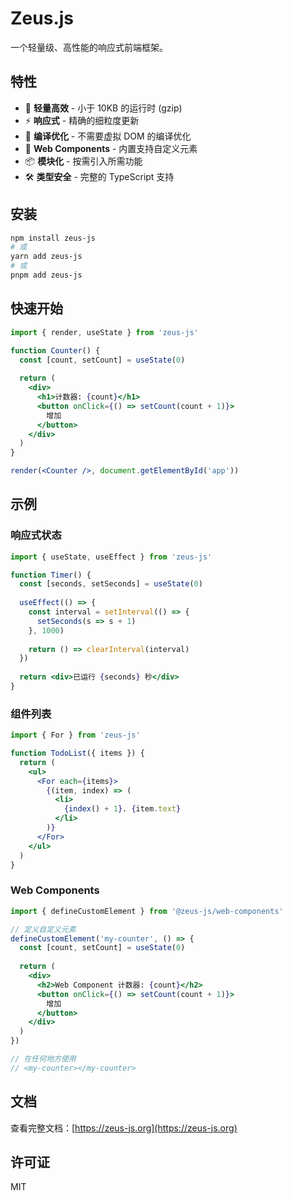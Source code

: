 # Zeus.js

一个轻量级、高性能的响应式前端框架。

## 特性

- 🚀 **轻量高效** - 小于 10KB 的运行时 (gzip)
- ⚡ **响应式** - 精确的细粒度更新
- 🎯 **编译优化** - 不需要虚拟 DOM 的编译优化
- 🔧 **Web Components** - 内置支持自定义元素
- 📦 **模块化** - 按需引入所需功能
- 🛠️ **类型安全** - 完整的 TypeScript 支持

## 安装

```bash
npm install zeus-js
# 或
yarn add zeus-js
# 或
pnpm add zeus-js
```

## 快速开始

```jsx
import { render, useState } from 'zeus-js'

function Counter() {
  const [count, setCount] = useState(0)
  
  return (
    <div>
      <h1>计数器: {count}</h1>
      <button onClick={() => setCount(count + 1)}>
        增加
      </button>
    </div>
  )
}

render(<Counter />, document.getElementById('app'))
```

## 示例

### 响应式状态

```jsx
import { useState, useEffect } from 'zeus-js'

function Timer() {
  const [seconds, setSeconds] = useState(0)
  
  useEffect(() => {
    const interval = setInterval(() => {
      setSeconds(s => s + 1)
    }, 1000)
    
    return () => clearInterval(interval)
  })
  
  return <div>已运行 {seconds} 秒</div>
}
```

### 组件列表

```jsx
import { For } from 'zeus-js'

function TodoList({ items }) {
  return (
    <ul>
      <For each={items}>
        {(item, index) => (
          <li>
            {index() + 1}. {item.text}
          </li>
        )}
      </For>
    </ul>
  )
}
```

### Web Components

```jsx
import { defineCustomElement } from '@zeus-js/web-components'

// 定义自定义元素
defineCustomElement('my-counter', () => {
  const [count, setCount] = useState(0)
  
  return (
    <div>
      <h2>Web Component 计数器: {count}</h2>
      <button onClick={() => setCount(count + 1)}>
        增加
      </button>
    </div>
  )
})

// 在任何地方使用
// <my-counter></my-counter>
```

## 文档

查看完整文档：[https://zeus-js.org](https://zeus-js.org)

## 许可证

MIT